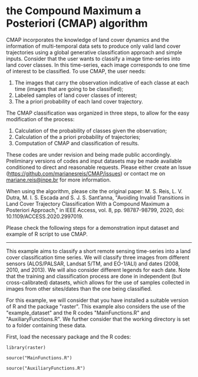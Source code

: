 # the Compound Maximum a Posteriori (CMAP) algorithm


CMAP incorporates the knowledge of land cover dynamics and the information of multi-temporal data sets to produce only valid land cover trajectories using a global generative classification approach and simple inputs. Consider that the user wants to classify a image time-series into land cover classes. In this time-series, each image corresponds to one time of interest to be classified. To use CMAP, the user needs:

1) The images that carry the observation indicative of each classe at each time (images that are going to be classified);
2) Labeled samples of land cover classes of interest;
3) The a priori probability of each land cover trajectory.

The CMAP classification was organized in three steps, to allow for the easy modification of the process:

1) Calculation of the probability of classes given the observation;
2) Calculation of the a priori probability of trajectories;
3) Computation of CMAP and classification of results.

These codes are under revision and being made public accordingly. Preliminary versions of codes and input datasets may be made available conditioned to direct and reasonable requests. Please either create an Issue (https://github.com/marianesreis/CMAP/issues) or contact me on mariane.reis@inpe.br for more information.

When using the algorithm, please cite the original paper:
M. S. Reis, L. V. Dutra, M. I. S. Escada and S. J. S. Sant’anna, "Avoiding Invalid Transitions in Land Cover Trajectory Classification With a Compound Maximum a Posteriori Approach," in IEEE Access, vol. 8, pp. 98787-98799, 2020, doi: 10.1109/ACCESS.2020.2997019.


Please check the following steps for a demonstration input dataset and example of R script to use CMAP.

---

This example aims to classify a short remote sensing time-series into a land cover classification time series. We will classify three images from different sensors (ALOS/PALSAR, Landsat 5/TM, and EO-1/ALI) and dates (2008, 2010, and 2013). We will also consider different legends for each date. Note that the training and classification process are done in independent (but cross-calibrated) datasets, which allows for the use of samples collected in images from other sites/dates than the one being classified.

For this example, we will consider that you have installed a suitable version of R and the package "raster". This example also considers the use of the "example_dataset" and the R codes "MainFunctions.R" and "AuxiliaryFunctions.R". We further consider that the working directory is set to a folder containing these data.


First, load the necessary package and the R codes:
```{r}
library(raster)

source("MainFunctions.R")

source("AuxiliaryFunctions.R")

```

